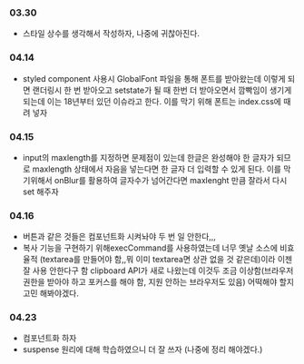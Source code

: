 ### 03.30

- 스타일 상수를 생각해서 작성하자, 나중에 귀찮아진다.

### 04.14

- styled component 사용시 GlobalFont 파일을 통해 폰트를 받아왔는데
  이렇게 되면 랜더링시 한 번 받아오고 setstate가 될 때 한번 더 받아오면서
  깜빡임이 생기게 되는데 이는 18년부터 있던 이슈라고 한다.
  이를 막기 위해 폰트는 index.css에 때려 넣자

### 04.15

- input의 maxlength를 지정하면 문제점이 있는데
  한글은 완성해야 한 글자가 되므로 maxlength 상태에서 자음을 넣는다면
  한 글자 더 입력할 수 있게 된다. 이를 막기위해서
  onBlur를 활용하여 글자수가 넘어간다면 maxlenght 만큼 잘라서 다시 set 해주자

### 04.16

- 버튼과 같은 것들은 컴포넌트화 시켜놔야 두 번 일 안한다,,,
- 복사 기능을 구현하기 위해execCommand를 사용하였는데 너무 옛날 소스에 비효율적
  (textarea를 만들어야 함,,뭐 이미 textarea면 상관 없을 것 같은데)이라 이젠 잘 사용 안한다구 함
  clipboard API가 새로 나왔는데 이것두 조금 이상함(브라우저 권한을 받아야 하고 포커스를 해야 함, 지원 안하는 브라우저도 있음) 어떡해야 할지 고민 해봐야겠다.

### 04.23

- 컴포넌트화 하자
- suspense 원리에 대해 학습하였으니 더 잘 쓰자 (나중에 정리 해야겠다.)
